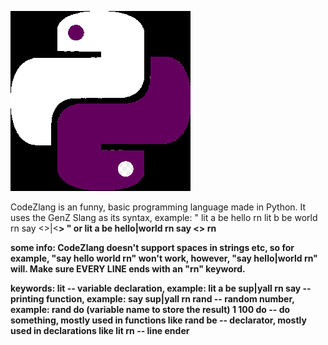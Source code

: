 ![**CodeZlang**](more/logo.png)

CodeZlang is an funny, basic programming language made in Python. It uses the GenZ Slang as its syntax, example:
"
lit a be hello rn
lit b be world rn
say <<a>>|<<b>>
"
or
lit a be hello|world rn
say <<a>> rn

**some info:**
CodeZlang doesn't support spaces in strings etc, so for example, "say hello world rn" won't work, however, "say hello|world rn" will.
Make sure EVERY LINE ends with an "rn" keyword.

**keywords:**
**lit** -- variable declaration, example: lit a be sup|yall rn
**say** -- printing function, example: say sup|yall rn
**rand** -- random number, example: rand do (variable name to store the result) 1 100
**do** -- do something, mostly used in functions like rand
**be** -- declarator, mostly used in declarations like lit
**rn** -- line ender
